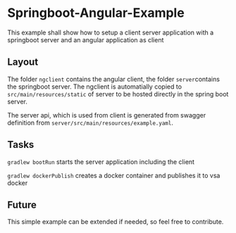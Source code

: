 # Springboot-Angular-Example

This example shall show how to setup a client server application with a springboot server and 
an angular application as client

## Layout 

The folder ``ngclient`` contains the angular client, the folder ``server``contains the springboot server.
The ngclient is automatially copied to ``src/main/resources/static`` of server to be hosted directly in the 
spring boot server.

The server api, which is used from client is generated from swagger definition from ``server/src/main/resources/example.yaml``.
 

## Tasks

``gradlew bootRun``   starts the server application including the client 

``gradlew dockerPublish`` creates a docker container and publishes it to vsa docker  

## Future
This simple example can be extended if needed, so feel free to contribute.


